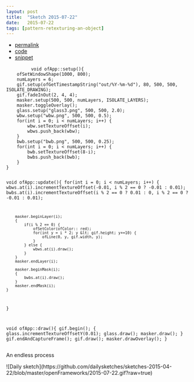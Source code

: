 ```yaml
---
layout: post
title:  "Sketch 2015-07-22"
date:   2015-07-22
tags: [pattern-retexturing-an-object]
---
```

<div class="code">
    <ul>
		<li><a href="{% post_url 2015-07-22-sketch %}">permalink</a></li>
		<li><a href="https://github.com/dailysketches/dailySketches/tree/master/sketches/2015-07-22">code</a></li>
		<li><a href="#" class="snippet-button">snippet</a></li>
	</ul>
    <pre class="snippet">
        <code class="cpp">void ofApp::setup(){
    ofSetWindowShape(1000, 800);
    numLayers = 6;
    gif.setup(ofGetTimestampString(&quot;out/%Y-%m-%d&quot;), 80, 500, 500, ISOLATE_DRAWING);
    gif.fadeInOut(2, 4, 4);
    masker.setup(500, 500, numLayers, ISOLATE_LAYERS);
    masker.toggleOverlay();
    glass.setup(&quot;glass3.png&quot;, 500, 500, 2.0);
    wbw.setup(&quot;wbw.png&quot;, 500, 500, 0.5);
    for(int i = 0; i &lt; numLayers; i++) {
        wbw.setTextureOffset(i);
        wbws.push_back(wbw);
    }
    bwb.setup(&quot;bwb.png&quot;, 500, 500, 0.25);
    for(int i = 0; i &lt; numLayers; i++) {
        bwb.setTextureOffset(8-i);
        bwbs.push_back(bwb);
    }
}

void ofApp::update(){
    for(int i = 0; i &lt; numLayers; i++) {
        wbws.at(i).incrementTextureOffset(-0.01, i % 2 == 0 ? -0.01 : 0.01);
        bwbs.at(i).incrementTextureOffset(i % 2 == 0 ? 0.01 : 0, i % 2 == 0 ? -0.01 : 0.01);
        
        masker.beginLayer(i);
        {
            if(i % 2 == 0) {
                ofSetColor(ofColor:: red);
                for(int y = i * 2; y &lt; gif.height; y+=10) {
                    ofLine(0, y, gif.width, y);
                }
            } else {
                wbws.at(i).draw();
            }
        }
        masker.endLayer(i);
        
        masker.beginMask(i);
        {
            bwbs.at(i).draw();
        }
        masker.endMask(i);
    }
}

void ofApp::draw(){
    gif.begin();
    {
        glass.incrementTextureOffsetY(0.01);
        glass.draw();
        masker.draw();
    }
    gif.endAndCaptureFrame();
    gif.draw();
    masker.drawOverlay();
}</code>
    </pre>
</div>
<p class="description">An endless process</p>
![Daily sketch](https://github.com/dailysketches/sketches-2015-04-22/blob/master/openFrameworks/2015-07-22.gif?raw=true)
